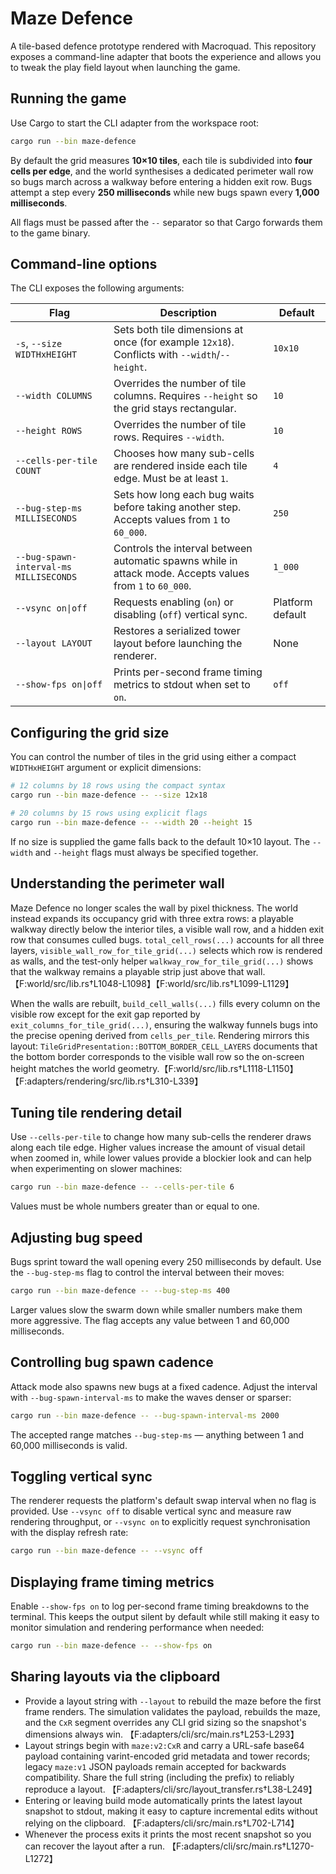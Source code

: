 # Maze Defence

A tile-based defence prototype rendered with Macroquad. This repository exposes a command-line adapter that boots the experience and allows you to tweak the play field layout when launching the game.

## Running the game

Use Cargo to start the CLI adapter from the workspace root:

```bash
cargo run --bin maze-defence
```

By default the grid measures **10×10 tiles**, each tile is subdivided into **four cells per edge**, and the world synthesises a dedicated perimeter wall row so bugs march across a walkway before entering a hidden exit row. Bugs attempt a step every **250 milliseconds** while new bugs spawn every **1,000 milliseconds**.

All flags must be passed after the `--` separator so that Cargo forwards them to the game binary.

## Command-line options

The CLI exposes the following arguments:

| Flag | Description | Default |
| ---- | ----------- | ------- |
| `-s`, `--size WIDTHxHEIGHT` | Sets both tile dimensions at once (for example `12x18`). Conflicts with `--width`/`--height`. | `10x10` |
| `--width COLUMNS` | Overrides the number of tile columns. Requires `--height` so the grid stays rectangular. | `10` |
| `--height ROWS` | Overrides the number of tile rows. Requires `--width`. | `10` |
| `--cells-per-tile COUNT` | Chooses how many sub-cells are rendered inside each tile edge. Must be at least `1`. | `4` |
| `--bug-step-ms MILLISECONDS` | Sets how long each bug waits before taking another step. Accepts values from `1` to `60_000`. | `250` |
| `--bug-spawn-interval-ms MILLISECONDS` | Controls the interval between automatic spawns while in attack mode. Accepts values from `1` to `60_000`. | `1_000` |
| `--vsync on\|off` | Requests enabling (`on`) or disabling (`off`) vertical sync. | Platform default |
| `--layout LAYOUT` | Restores a serialized tower layout before launching the renderer. | None |
| `--show-fps on\|off` | Prints per-second frame timing metrics to stdout when set to `on`. | `off` |

## Configuring the grid size

You can control the number of tiles in the grid using either a compact `WIDTHxHEIGHT` argument or explicit dimensions:

```bash
# 12 columns by 18 rows using the compact syntax
cargo run --bin maze-defence -- --size 12x18

# 20 columns by 15 rows using explicit flags
cargo run --bin maze-defence -- --width 20 --height 15
```

If no size is supplied the game falls back to the default 10×10 layout. The `--width` and `--height` flags must always be specified together.

## Understanding the perimeter wall

Maze Defence no longer scales the wall by pixel thickness. The world instead expands its occupancy grid with three extra rows: a playable walkway directly below the interior tiles, a visible wall row, and a hidden exit row that consumes culled bugs. `total_cell_rows(...)` accounts for all three layers, `visible_wall_row_for_tile_grid(...)` selects which row is rendered as walls, and the test-only helper `walkway_row_for_tile_grid(...)` shows that the walkway remains a playable strip just above that wall.【F:world/src/lib.rs†L1048-L1098】【F:world/src/lib.rs†L1099-L1129】

When the walls are rebuilt, `build_cell_walls(...)` fills every column on the visible row except for the exit gap reported by `exit_columns_for_tile_grid(...)`, ensuring the walkway funnels bugs into the precise opening derived from `cells_per_tile`. Rendering mirrors this layout: `TileGridPresentation::BOTTOM_BORDER_CELL_LAYERS` documents that the bottom border corresponds to the visible wall row so the on-screen height matches the world geometry.【F:world/src/lib.rs†L1118-L1150】【F:adapters/rendering/src/lib.rs†L310-L339】

## Tuning tile rendering detail

Use `--cells-per-tile` to change how many sub-cells the renderer draws along each tile edge. Higher values increase the amount of visual detail when zoomed in, while lower values provide a blockier look and can help when experimenting on slower machines:

```bash
cargo run --bin maze-defence -- --cells-per-tile 6
```

Values must be whole numbers greater than or equal to one.

## Adjusting bug speed

Bugs sprint toward the wall opening every 250 milliseconds by default. Use the `--bug-step-ms` flag to control the interval between their moves:

```bash
cargo run --bin maze-defence -- --bug-step-ms 400
```

Larger values slow the swarm down while smaller numbers make them more aggressive. The flag accepts any value between 1 and 60,000 milliseconds.

## Controlling bug spawn cadence

Attack mode also spawns new bugs at a fixed cadence. Adjust the interval with `--bug-spawn-interval-ms` to make the waves denser or sparser:

```bash
cargo run --bin maze-defence -- --bug-spawn-interval-ms 2000
```

The accepted range matches `--bug-step-ms` — anything between 1 and 60,000 milliseconds is valid.

## Toggling vertical sync

The renderer requests the platform's default swap interval when no flag is provided. Use `--vsync off` to disable vertical sync and measure raw rendering throughput, or `--vsync on` to explicitly request synchronisation with the display refresh rate:

```bash
cargo run --bin maze-defence -- --vsync off
```
## Displaying frame timing metrics

Enable `--show-fps on` to log per-second frame timing breakdowns to the terminal. This keeps the output silent by default while still making it easy to monitor simulation and rendering performance when needed:

```bash
cargo run --bin maze-defence -- --show-fps on
```

## Sharing layouts via the clipboard

* Provide a layout string with `--layout` to rebuild the maze before the first frame renders. The simulation validates the
  payload, rebuilds the maze, and the `CxR` segment overrides any CLI grid sizing so the snapshot's dimensions always win.
  【F:adapters/cli/src/main.rs†L253-L293】
* Layout strings begin with `maze:v2:CxR` and carry a URL-safe base64 payload containing varint-encoded grid metadata and
  tower records; legacy `maze:v1` JSON payloads remain accepted for backwards compatibility. Share the full string
  (including the prefix) to reliably reproduce a layout. 【F:adapters/cli/src/layout_transfer.rs†L38-L249】
* Entering or leaving build mode automatically prints the latest layout snapshot to stdout, making it easy to capture
  incremental edits without relying on the clipboard. 【F:adapters/cli/src/main.rs†L702-L714】
* Whenever the process exits it prints the most recent snapshot so you can recover the layout after a run. 【F:adapters/cli/src/main.rs†L1270-L1272】
